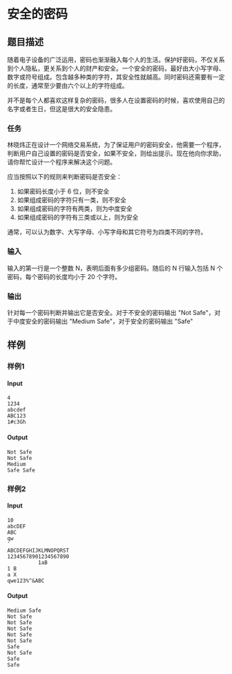 # 安全的密码

## 题目描述

随着电子设备的广泛运用，密码也渐渐融入每个人的生活。保护好密码，不仅关系到个人隐私，更关系到个人的财产和安全。一个安全的密码，最好由大小写字母、数字或符号组成。包含越多种类的字符，其安全性就越高。同时密码还需要有一定的长度，通常至少要由六个以上的字符组成。

并不是每个人都喜欢这样复杂的密码，很多人在设置密码的时候，喜欢使用自己的名字或者生日，但这是很大的安全隐患。

### 任务

林晓炜正在设计一个网络交易系统，为了保证用户的密码安全，他需要一个程序，判断用户自己设置的密码是否安全，如果不安全，则给出提示。现在他向你求助，请你帮忙设计一个程序来解决这个问题。

应当按照以下的规则来判断密码是否安全：

1. 如果密码长度小于 6 位，则不安全
2. 如果组成密码的字符只有一类，则不安全
3. 如果组成密码的字符有两类，则为中度安全
4. 如果组成密码的字符有三类或以上，则为安全

通常，可以认为数字、大写字母、小写字母和其它符号为四类不同的字符。

### 输入

输入的第一行是一个整数 N，表明后面有多少组密码。随后的 N 行输入包括 N 个密码，每个密码的长度均小于 20 个字符。

### 输出

针对每一个密码判断并输出它是否安全。对于不安全的密码输出 "Not Safe"，对于中度安全的密码输出 "Medium Safe"，对于安全的密码输出 "Safe"

## 样例

### 样例1

#### Input

```
4
1234
abcdef
ABC123
1#c3Gh
```

#### Output

```
Not Safe
Not Safe
Medium
Safe Safe
```

### 样例2

#### Input

```
10
abcDEF
ABC
qw
`
ABCDEFGHIJKLMNOPQRST
12345678901234567890
          1aB
1 B
a X   
qwe123%^&ABC
```

#### Output

```
Medium Safe
Not Safe
Not Safe
Not Safe
Not Safe
Not Safe
Safe
Not Safe
Safe
Safe
```
